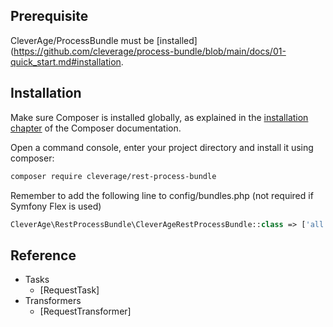 ## Prerequisite

CleverAge/ProcessBundle must be [installed](https://github.com/cleverage/process-bundle/blob/main/docs/01-quick_start.md#installation.

## Installation

Make sure Composer is installed globally, as explained in the [installation chapter](https://getcomposer.org/doc/00-intro.md)
of the Composer documentation.

Open a command console, enter your project directory and install it using composer:

```bash
composer require cleverage/rest-process-bundle
```

Remember to add the following line to config/bundles.php (not required if Symfony Flex is used)

```php
CleverAge\RestProcessBundle\CleverAgeRestProcessBundle::class => ['all' => true],
```

## Reference

- Tasks
  - [RequestTask]
- Transformers
  - [RequestTransformer]
